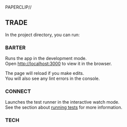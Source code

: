PAPERCLIP//

## TRADE

In the project directory, you can run:

### BARTER

Runs the app in the development mode.<br />
Open [http://localhost:3000](http://localhost:3000) to view it in the browser.

The page will reload if you make edits.<br />
You will also see any lint errors in the console.

### CONNECT

Launches the test runner in the interactive watch mode.<br />
See the section about [running tests](https://facebook.github.io/create-react-app/docs/running-tests) for more information.

### TECH


